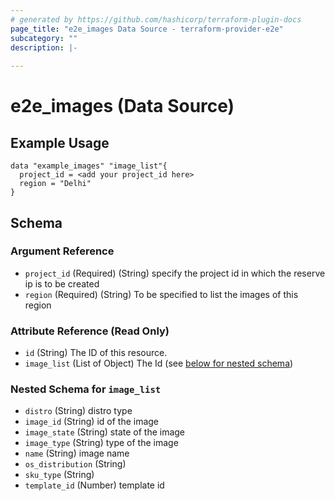 ```yaml
---
# generated by https://github.com/hashicorp/terraform-plugin-docs
page_title: "e2e_images Data Source - terraform-provider-e2e"
subcategory: ""
description: |-
  
---
```


# e2e_images (Data Source)



## Example Usage
```hcl
data "example_images" "image_list"{
  project_id = <add your project_id here>
  region = "Delhi"
}
```


<!-- schema generated by tfplugindocs -->
## Schema

### Argument Reference 
- `project_id` (Required) (String) specify the project id in which the reserve ip is to be created
- `region` (Required) (String) To be specified to list the images of this region

### Attribute Reference (Read Only)

- `id` (String) The ID of this resource.
- `image_list` (List of Object) The Id  (see [below for nested schema](#nestedatt--image_list))

<a id="nestedatt--image_list"></a>
### Nested Schema for `image_list`


- `distro` (String) distro type
- `image_id` (String) id of the image
- `image_state` (String) state of the image
- `image_type` (String) type of the image
- `name` (String) image name
- `os_distribution` (String) 
- `sku_type` (String)
- `template_id` (Number)  template id



